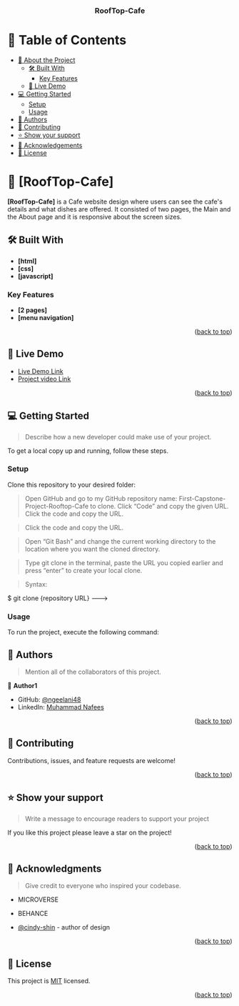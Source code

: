 <a name="readme-top"></a>

<div align="center">

  <h3><b>RoofTop-Cafe</b></h3>

</div>

# 📗 Table of Contents

- [📖 About the Project](#about-project)
  - [🛠 Built With](#built-with)
    - [Key Features](#key-features)
  - [🚀 Live Demo](#live-demo)
- [💻 Getting Started](#getting-started)
  - [Setup](#setup)
  - [Usage](#usage)
- [👥 Authors](#authors)
- [🤝 Contributing](#contributing)
- [⭐️ Show your support](#support)
- [🙏 Acknowledgements](#acknowledgements)
- [📝 License](#license)

<!-- PROJECT DESCRIPTION -->

# 📖 [RoofTop-Cafe] <a name="about-project"></a>

**[RoofTop-Cafe]** is a Cafe website design where users can see the cafe's details and what dishes are offered. It consisted of two pages, the Main and the About page and it is responsive about the screen sizes.

## 🛠 Built With <a name="built-with"></a>

- **[html]**
- **[css]**
- **[javascript]**

<!-- Features -->

### Key Features <a name="key-features"></a>

- **[2 pages]**
- **[menu navigation]**

<p align="right">(<a href="#readme-top">back to top</a>)</p>

<!-- LIVE DEMO -->

## 🚀 Live Demo <a name="live-demo"></a>

- [Live Demo Link](https://ngeelani48.github.io/First-Capstone-Project-Rooftop-Cafe/)
- [Project video Link](https://www.loom.com/share/3c4d1b1675bd4c4a8da7131322f53ae1)

<p align="right">(<a href="#readme-top">back to top</a>)</p>

<!-- GETTING STARTED -->

## 💻 Getting Started <a name="getting-started"></a>

> Describe how a new developer could make use of your project.

To get a local copy up and running, follow these steps.

### Setup

Clone this repository to your desired folder:


> Open GitHub and go to my GitHub repository name: First-Capstone-Project-Rooftop-Cafe to clone.
> Click “Code” and copy the given URL.
> Click the code and copy the URL.

> Click the code and copy the URL.

> Open “Git Bash” and change the current working directory to the location where you want the cloned directory.

> Type git clone in the terminal, paste the URL you copied earlier and press “enter” to create your local clone.

> Syntax:

$ git clone {repository URL}
--->

### Usage

To run the project, execute the following command:

<!--
> Open your directory Digital_World_Summit
> To run the file :
> \_use vs-code or any IDE to view line code.
-

<p align="right">(<a href="#readme-top">back to top</a>)</p>

<!-- AUTHORS -->

## 👥 Authors <a name="authors"></a>

> Mention all of the collaborators of this project.

👤 **Author1**

- GitHub: [@ngeelani48](https://github.com/ngeelani48)
- LinkedIn: [Muhammad Nafees](https://www.linkedin.com/in/m-n-geelani-3446097275/)

<p align="right">(<a href="#readme-top">back to top</a>)</p>

<!-- CONTRIBUTING -->

## 🤝 Contributing <a name="contributing"></a>

Contributions, issues, and feature requests are welcome!

<p align="right">(<a href="#readme-top">back to top</a>)</p>

<!-- SUPPORT -->

## ⭐️ Show your support <a name="support"></a>

> Write a message to encourage readers to support your project

If you like this project please leave a star on the project!

<p align="right">(<a href="#readme-top">back to top</a>)</p>

<!-- ACKNOWLEDGEMENTS -->

## 🙏 Acknowledgments <a name="acknowledgements"></a>

> Give credit to everyone who inspired your codebase.

- MICROVERSE

- BEHANCE

- [@cindy-shin](https://www.behance.net/adagio07) - author of design

<p align="right">(<a href="#readme-top">back to top</a>)</p>

<!-- LICENSE -->

## 📝 License <a name="license"></a>

This project is [MIT](./LICENSE) licensed.

<p align="right">(<a href="#readme-top">back to top</a>)</p>
